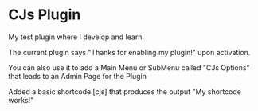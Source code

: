 # CJs Plugin
 My test plugin where I develop and learn.
 
 The current plugin says "Thanks for enabling my plugin!" upon activation.
 
 You can also use it to add a Main Menu or SubMenu called "CJs Options" that leads to an Admin Page for the Plugin
 
 Added a basic shortcode [cjs] that produces the output "My shortcode works!"
 